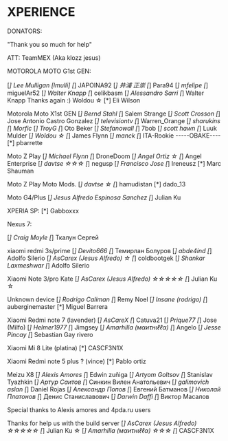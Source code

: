 XPERIENCE 
=========

DONATORS:

"Thank you so much for help"

ATT: TeamMEX (Aka klozz jesus)

MOTOROLA MOTO G1st GEN:

[*] Lee Mulligan [lmulli]
[*] JAPOINA92
[*] 井浦 正崇
[*] Para94
[*] mfelipe
[*] miguelAr52
[*] Walter Knapp 
[*] celikbasm
[*] Alessandro Sarri
[*] Walter Knapp Thanks again :) Woldou ☆
[*] Eli Wilson

Motorola Moto X1st GEN
[*] Bernd Stahl
[*] Salem Strange
[*] Scott Crosson
[*] Jose Antonio Castro Gonzalez
[*] televisiontv
[*] Warren_Orange
[*] sharukins
[*] _Morfic_
[*] TroyG
[*] Oto Beker
[*] Stefanowall
[*] 7bob
[*] scott hawn
[*] Luuk Mulder
[*] Woldou ☆
[*] James Flynn
[*] manck
[*] ITA-Rookie
-----OBAKE----
[*] pbarrette

Moto Z Play
[*] Michael Flynn
[*] DroneDoom
[*] Angel Ortiz ☆
[*] Angel Enterprise
[*] davtse ☆☆☆
[*] negusp
[*] Francisco Jose
[*] Ireneusz
[*] Marc Shauman

Moto Z Play Moto Mods.
[*] davtse ☆
[*] hamudistan
[*] dado_13

Moto G4/Plus
[*] Jesus Alfredo Espinosa Sanchez
[*] Julian Ku

XPERIA SP:
[*] Gabboxxx

Nexus 7:

[*] Craig Moyle
[*] Ткалун Сергей

xiaomi redmi 3s/prime
[*] Devito666
[*] Темирлан Болуров
[*] abde4ind
[*] Adolfo Silerio
[*] AsCarex (Jesus Alfredo) ☆
[*] coldbootgek
[*] Shankar Laxmeshwar
[*] Adolfo Silerio

Xiaomi Note 3/pro Kate
[*] AsCarex (Jesus Alfredo) ☆☆☆☆☆
[*] Julian Ku ☆

Unknown device
[*] Rodrigo Caliman
[*] Remy Noel
[*] Insane (rodrigo)
[*] auberginemaster 
[*] Miguel Barrera

Xiaomi Redmi note 7 (lavender)
[*] AsCareX
[*] Catuva21
[*] Prique77
[*] Jose (Milfo)
[*] Helmer1977
[*] Jimgsey
[*] Amarhilla (мαиτнιℓℓα)
[*] Angelo
[*] Jesse Pincay
[*] Sebastian Gay rivero

Xiaomi Mi 8 Lite (platina)
[*] CASCF3N1X

Xiaomi Redmi note 5 plus ? (vince)
[*] Pablo ortiz

Meizu X8
[*] Alexis Amores
[*] Edwin zuñiga
[*] Artyom Goltsov
[*] Stanislav Tyazhkin
[*] Артур Саитов
[*] Синкин Вилен Анатольевич
[*] galimovich aslan
[*] Daniel Rojas
[*] Александр Попов
[*] Евгений Батманов
[*] Николай Платонов
[*] Денис Станиславович
[*] Darwin Daffi
[*] Виктор Масалов


Special thanks to Alexis amores and 4pda.ru users

Thanks for help us with the build server
[*] AsCarex (Jesus Alfredo) ☆☆☆☆☆
[*] Julian Ku ☆
[*] Amarhilla (мαиτнιℓℓα) ☆☆☆
[*] CASCF3N1X
